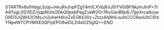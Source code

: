 $START$Rv6ufihbgc3Jaj+mkuRvJnpPZgT4m1LXVbj6/iJ0iYVGI9F9kylnJInP+7tAATxgLXD1IDZ//jqpNUlsODkQ0pxbPagZxaW2Or7AxGaoB8jdL/7gnXrcaIkcjwD9D1/JQW42CMs+h2uheH4hoZxEGKk30z+Ztzz4A8hlLwJbCCC6eoUhCXldYNpeWTCPVMXE0QFlyEPO6wDiLD4eO25glQ==$END$